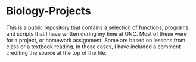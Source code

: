 # Biology-Projects
This is a public repository that contains a selection of functions, programs, and scripts that I have written during my time at UNC.
Most of these were for a project, or homework assignment. Some are based on lessons from class or a textbook reading. 
In those cases, I have included a comment crediting the source at the top of the file.
